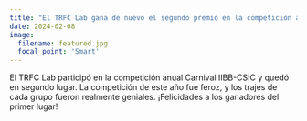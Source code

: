 ```yaml
---
title: "El TRFC Lab gana de nuevo el segundo premio en la competición anual Carnival IIBB-CSIC."
date: 2024-02-08
image:
  filename: featured.jpg
  focal_point: 'Smart'
---
```


El TRFC Lab participó en la competición anual Carnival IIBB-CSIC y quedó en segundo lugar. La competición de este año fue feroz, y los trajes de cada grupo fueron realmente geniales. ¡Felicidades a los ganadores del primer lugar!